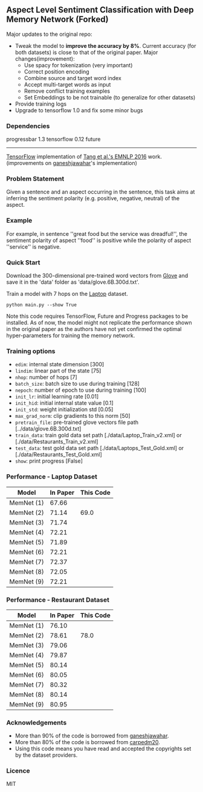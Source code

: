 ## Aspect Level Sentiment Classification with Deep Memory Network (Forked)
Major updates to the original repo:
* Tweak the model to **improve the accuracy by 8%**. Current accuracy (for both datasets) is close to that of the original paper. Major changes(improvement): 
    * Use spacy for tokenization (very important)
    * Correct position encoding 
    * Combine source and target word index
    * Accept multi-target words as input
    * Remove conflict training examples
    * Set Embeddings to be not trainable (to generalize for other datasets) 
* Provide training logs
* Upgrade to tensorflow 1.0 and fix some minor bugs

### Dependencies
progressbar 1.3
tensorflow 0.12
future

---------------
[TensorFlow](https://www.tensorflow.org/) implementation of [Tang et al.'s EMNLP 2016](https://arxiv.org/abs/1605.08900) work. (improvements on [ganeshjawahar](https://github.com/ganeshjawahar/mem_absa)'s implementation)

### Problem Statement
Given a sentence and an aspect occurring in the sentence, this task aims at inferring the sentiment polarity (e.g. positive, negative, neutral) of the aspect.

### Example
For example, in sentence ''great food but the service was dreadful!'', the sentiment polarity of aspect ''food'' is positive while the polarity of aspect ''service'' is negative.

### Quick Start
Download the 300-dimensional pre-trained word vectors from [Glove](http://nlp.stanford.edu/projects/glove/) and save it in the 'data' folder as 'data/glove.6B.300d.txt'. 

Train a model with 7 hops on the [Laptop](http://alt.qcri.org/semeval2016/task5/) dataset.
```
python main.py --show True
```

Note this code requires TensorFlow, Future and Progress packages to be installed. As of now, the model might not replicate the performance shown in the original paper as the authors have not yet confirmed the optimal hyper-parameters for training the memory network.

### Training options
* `edim`: internal state dimension [300]
* `lindim`: linear part of the state [75]
* `nhop`: number of hops [7]
* `batch_size`: batch size to use during training [128]
* `nepoch`: number of epoch to use during training [100]
* `init_lr`: initial learning rate [0.01]
* `init_hid`: initial internal state value [0.1]
* `init_std`: weight initialization std [0.05]
* `max_grad_norm`: clip gradients to this norm [50]
* `pretrain_file`: pre-trained glove vectors file path [../data/glove.6B.300d.txt]
* `train_data`: train gold data set path [./data/Laptop_Train_v2.xml] or [./data/Restaurants_Train_v2.xml]
* `test_data`: test gold data set path [./data/Laptops_Test_Gold.xml] or [./data/Restaurants_Test_Gold.xml]
* `show`: print progress [False]

### Performance - Laptop Dataset
| Model | In Paper | This Code|
|---|---|---|
|MemNet (1)|67.66||
|MemNet (2)|71.14|69.0|
|MemNet (3)|71.74||
|MemNet (4)|72.21||
|MemNet (5)|71.89||
|MemNet (6)|72.21||
|MemNet (7)|72.37||
|MemNet (8)|72.05||
|MemNet (9)|72.21||

### Performance - Restaurant Dataset
| Model | In Paper | This Code|
|---|---|---|
|MemNet (1)|76.10||
|MemNet (2)|78.61|78.0|
|MemNet (3)|79.06||
|MemNet (4)|79.87||
|MemNet (5)|80.14||
|MemNet (6)|80.05||
|MemNet (7)|80.32||
|MemNet (8)|80.14||
|MemNet (9)|80.95||

### Acknowledgements
* More than 90% of the code is borrowed from [ganeshjawahar](https://github.com/ganeshjawahar/mem_absa).
* More than 80% of the code is borrowed from [carpedm20](https://github.com/carpedm20/MemN2N-tensorflow).
* Using this code means you have read and accepted the copyrights set by the dataset providers.

### Licence
MIT